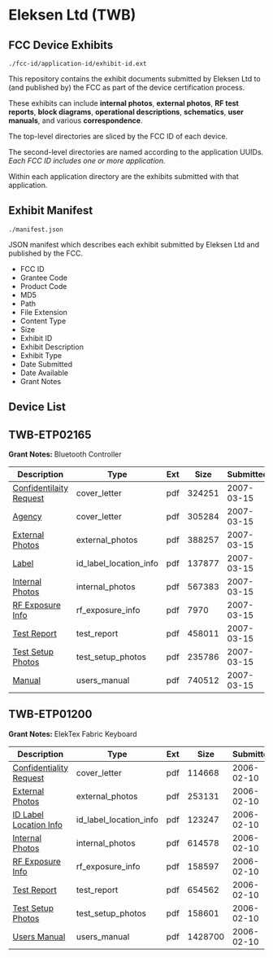 # Eleksen Ltd (TWB)
## FCC Device Exhibits

```
./fcc-id/application-id/exhibit-id.ext
```

This repository contains the exhibit documents submitted by Eleksen Ltd to (and published by) the FCC as part of the device certification process.

These exhibits can include **internal photos**, **external photos**, **RF test reports**, **block diagrams**, **operational descriptions**, **schematics**, **user manuals**, and various **correspondence**.

The top-level directories are sliced by the FCC ID of each device.

The second-level directories are named according to the application UUIDs. *Each FCC ID includes one or more application.*

Within each application directory are the exhibits submitted with that application. 

## Exhibit Manifest

```
./manifest.json
```

JSON manifest which describes each exhibit submitted by Eleksen Ltd and published by the FCC.

- FCC ID
- Grantee Code
- Product Code
- MD5
- Path
- File Extension
- Content Type
- Size
- Exhibit ID
- Exhibit Description
- Exhibit Type
- Date Submitted
- Date Available
- Grant Notes

## Device List
## TWB-ETP02165
**Grant Notes:** Bluetooth Controller

| Description | Type | Ext | Size | Submitted | Available |
| ----------- | ---- | --- | ---- | --------- | --------- |
| [Confidentilaity Request](TWB-ETP02165/9036941d72ec6f9282d84f6da6df6eca/768474.pdf) | cover_letter | pdf | 324251 | 2007-03-15 | 2007-03-15 |
| [Agency](TWB-ETP02165/9036941d72ec6f9282d84f6da6df6eca/768475.pdf) | cover_letter | pdf | 305284 | 2007-03-15 | 2007-03-15 |
| [External Photos](TWB-ETP02165/9036941d72ec6f9282d84f6da6df6eca/768465.pdf) | external_photos | pdf | 388257 | 2007-03-15 | 2007-03-15 |
| [Label](TWB-ETP02165/9036941d72ec6f9282d84f6da6df6eca/768466.pdf) | id_label_location_info | pdf | 137877 | 2007-03-15 | 2007-03-15 |
| [Internal Photos](TWB-ETP02165/9036941d72ec6f9282d84f6da6df6eca/768467.pdf) | internal_photos | pdf | 567383 | 2007-03-15 | 2007-03-15 |
| [RF Exposure Info](TWB-ETP02165/9036941d72ec6f9282d84f6da6df6eca/768473.pdf) | rf_exposure_info | pdf | 7970 | 2007-03-15 | 2007-03-15 |
| [Test Report](TWB-ETP02165/9036941d72ec6f9282d84f6da6df6eca/768470.pdf) | test_report | pdf | 458011 | 2007-03-15 | 2007-03-15 |
| [Test Setup Photos](TWB-ETP02165/9036941d72ec6f9282d84f6da6df6eca/768471.pdf) | test_setup_photos | pdf | 235786 | 2007-03-15 | 2007-03-15 |
| [Manual](TWB-ETP02165/9036941d72ec6f9282d84f6da6df6eca/768472.pdf) | users_manual | pdf | 740512 | 2007-03-15 | 2007-03-15 |
## TWB-ETP01200
**Grant Notes:** ElekTex Fabric Keyboard

| Description | Type | Ext | Size | Submitted | Available |
| ----------- | ---- | --- | ---- | --------- | --------- |
| [Confidentiality Request](TWB-ETP01200/abbe1094fda872710624f0a88809b72b/627493.pdf) | cover_letter | pdf | 114668 | 2006-02-10 | 2006-02-10 |
| [External Photos](TWB-ETP01200/abbe1094fda872710624f0a88809b72b/627492.pdf) | external_photos | pdf | 253131 | 2006-02-10 | 2006-02-10 |
| [ID Label Location Info](TWB-ETP01200/abbe1094fda872710624f0a88809b72b/627494.pdf) | id_label_location_info | pdf | 123247 | 2006-02-10 | 2006-02-10 |
| [Internal Photos](TWB-ETP01200/abbe1094fda872710624f0a88809b72b/627495.pdf) | internal_photos | pdf | 614578 | 2006-02-10 | 2006-02-10 |
| [RF Exposure Info](TWB-ETP01200/abbe1094fda872710624f0a88809b72b/627497.pdf) | rf_exposure_info | pdf | 158597 | 2006-02-10 | 2006-02-10 |
| [Test Report](TWB-ETP01200/abbe1094fda872710624f0a88809b72b/627499.pdf) | test_report | pdf | 654562 | 2006-02-10 | 2006-02-10 |
| [Test Setup Photos](TWB-ETP01200/abbe1094fda872710624f0a88809b72b/627498.pdf) | test_setup_photos | pdf | 158601 | 2006-02-10 | 2006-02-10 |
| [Users Manual](TWB-ETP01200/abbe1094fda872710624f0a88809b72b/627500.pdf) | users_manual | pdf | 1428700 | 2006-02-10 | 2006-02-10 |
